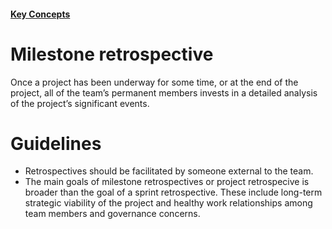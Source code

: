 #### [Key Concepts](/key-concepts.md)

# Milestone retrospective

Once a project has been underway for some time, or at the end of the project, all of the team’s permanent members invests in a detailed analysis of the project’s significant events.

# Guidelines

* Retrospectives should be facilitated by someone external to the team.
* The main goals of milestone retrospectives or project retrospecive is broader than the goal of a sprint retrospective. These include long-term strategic viability of the project and healthy work relationships among team members and governance concerns.